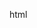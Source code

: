 html

<!DOCTYPE html>
<html>
<head>
  <meta charset="UTF-8">
  <title>Trang web của tôi</title>
  <script>
    function checkPassword() {
      var password = prompt("Nhập mật khẩu:");
      if (password !== "1234") {
        alert("Sai mật khẩu! Trang sẽ không được hiển thị.");
        document.body.innerHTML = "<h1>Bạn không được phép truy cập.</h1>";
      } else {
        document.getElementById("content").style.display = "block";
      }
    }
    window.onload = checkPassword;
  </script>
  <style>
    #content { display: none; }
  </style>
</head>
<body>
  <div id="content">
    <h1>Chào mừng!</h1>
    <p>Đây là trang web của tôi, chỉ dành cho người có mật khẩu.</p>
  </div>
</body>
</html>
